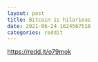 ```yaml
--- 
layout: post 
title: Bitcoin is hilarious 
date: 2021-06-24 1624567510 
categories: reddit 
--- 
```

https://redd.it/o79mok